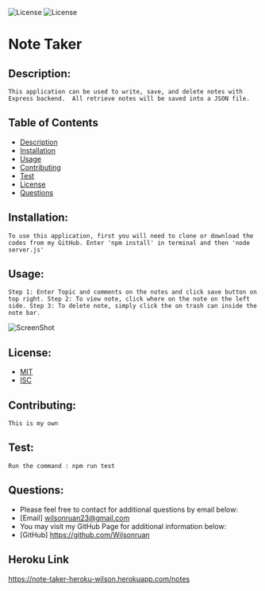 ![License](https://img.shields.io/badge/License-MIT-green.svg)  ![License](https://img.shields.io/badge/License-BSD-green.svg)
# Note Taker

## Description:
    This application can be used to write, save, and delete notes with Express backend.  All retrieve notes will be saved into a JSON file.

## Table of Contents

- [Description](#description)
- [Installation](#installation)
- [Usage](#usage) 
- [Contributing](#contributing)
- [Test](#test)
- [License](#license) 
- [Questions](#questions)

## Installation:
    To use this application, first you will need to clone or download the codes from my GitHub. Enter 'npm install' in terminal and then 'node server.js' 

## Usage:
    Step 1: Enter Topic and comments on the notes and click save button on top right. Step 2: To view note, click where on the note on the left side. Step 3: To delete note, simply click the on trash can inside the note bar.
![ScreenShot](./Assets/Images/ScreenShot.jpg)

## License:
   - [MIT](https://choosealicense.com/licenses/mit/)
   - [ISC](https://choosealicense.com/licenses/isc/)

## Contributing:
    This is my own

## Test:
    Run the command : npm run test

## Questions: 
  - Please feel free to contact for additional questions by email below: 
  - [Email] wilsonruan23@gmail.com
  - You may visit my GitHub Page for additional information below: 
  - [GitHub]  https://github.com/Wilsonruan

## Heroku Link
https://note-taker-heroku-wilson.herokuapp.com/notes 
